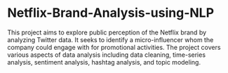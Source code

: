 # Netflix-Brand-Analysis-using-NLP
This project aims to explore public perception of the Netflix brand by analyzing Twitter data. It seeks to identify a micro-influencer whom the company could engage with for promotional activities. The project covers various aspects of data analysis including data cleaning, time-series analysis, sentiment analysis, hashtag analysis, and topic modeling.
